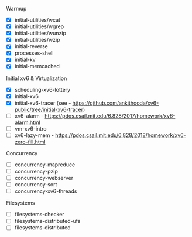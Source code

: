 Warmup

- [x] initial-utilities/wcat
- [x] initial-utilities/wgrep
- [x] initial-utilities/wunzip
- [x] initial-utilities/wzip
- [x] initial-reverse
- [x] processes-shell
- [x] initial-kv
- [x] initial-memcached

Initial xv6 & Virtualization
- [x] scheduling-xv6-lottery
- [x] initial-xv6
- [x] initial-xv6-tracer (see - https://github.com/ankithooda/xv6-public/tree/initial-xv6-tracer)
- [ ] xv6-alarm - https://pdos.csail.mit.edu/6.828/2017/homework/xv6-alarm.html
- [ ] vm-xv6-intro
- [ ] xv6-lazy-mem - https://pdos.csail.mit.edu/6.828/2018/homework/xv6-zero-fill.html

Concurrency
- [ ] concurrency-mapreduce
- [ ] concurrency-pzip
- [ ] concurrency-webserver
- [ ] concurrency-sort
- [ ] concurrency-xv6-threads

Filesystems
- [ ] filesystems-checker
- [ ] filesystems-distributed-ufs
- [ ] filesystems-distributed
